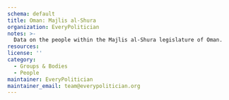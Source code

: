 ```yaml
---
schema: default
title: Oman: Majlis al-Shura
organization: EveryPolitician
notes: >-
  Data on the people within the Majlis al-Shura legislature of Oman.
resources:
license: ''
category:
  - Groups & Bodies
  - People
maintainer: EveryPolitician
maintainer_email: team@everypolitician.org
---
```

